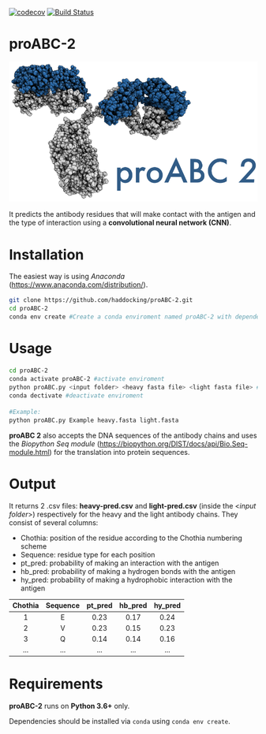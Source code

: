 [![codecov](https://codecov.io/gh/haddocking/proABC-2/branch/master/graph/badge.svg?token=4C4tfGxpuQ)](https://codecov.io/gh/haddocking/proABC-2) [![Build Status](http://alembick.science.uu.nl:8080/buildStatus/icon?job=proABC-2%2Fmaster&subject=Build%20duration:%20%24%7Bduration%7D)](http://alembick.science.uu.nl:8080/job/proABC-2/job/master/)
# proABC-2

![alt text](https://github.com/haddocking/proABC-2/blob/master/logo/logo.png)

It predicts the antibody residues that will make contact with the antigen and the type of interaction using a **convolutional neural network (CNN)**.

# Installation

The easiest way is using *Anaconda* (https://www.anaconda.com/distribution/).

``` bash
git clone https://github.com/haddocking/proABC-2.git
cd proABC-2
conda env create #Create a conda enviroment named proABC-2 with dependecies
```


# Usage

``` bash
cd proABC-2
conda activate proABC-2 #activate enviroment
python proABC.py <input folder> <heavy fasta file> <light fasta file> #run code
conda dectivate #deactivate enviroment

#Example:
python proABC.py Example heavy.fasta light.fasta
```
**proABC 2** also accepts the DNA sequences of the antibody chains and uses the *Biopython Seq module* (https://biopython.org/DIST/docs/api/Bio.Seq-module.html) for the translation into protein sequences.

# Output

It returns 2 .csv files: **heavy-pred.csv** and **light-pred.csv** (inside the <*input folder*>) respectively for the heavy and the light antibody chains. 
They consist of  several columns: 

* Chothia: position of the residue according to the Chothia numbering scheme
* Sequence: residue type for each position 
* pt_pred: probability of making an interaction with the antigen
* hb_pred: probability of making a hydrogen bonds with the antigen
* hy_pred: probability of making a hydrophobic interaction with the antigen

| Chothia | Sequence | pt_pred | hb_pred | hy_pred | 
|:-------:|:--------:|:-------:|:-------:|:-------:|
| 1       | E        | 0.23    | 0.17    | 0.24    | 
| 2       | V        | 0.23    | 0.15    | 0.23    | 
| 3       | Q        | 0.14    | 0.14    | 0.16    | 
| ...     | ...      | ...     | ...     | ...     | 


# Requirements

**proABC-2** runs on **Python 3.6+** only.

Dependencies should be installed via ```conda``` using ```conda env create```.
